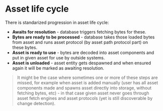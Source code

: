 # Asset life cycle

There is standarized progression in asset life cycle:

- **Awaits for resolution** - database triggers fetching bytes for these.
- **Bytes are ready to be processed** - database takes those loaded bytes from asset
  and runs asset protocol (by asset path protocol part) on these bytes.
- **Asset is ready to use** - bytes are decoded into asset components and put in
  given asset for use by outside systems.
- **Asset is unloaded** - asset entity gets despawned and when ensured again it will
  be marked as awaiting resolution.

> It might be the case where sometimes one or more of these steps are missed, for
> example when asset is added manually (user has all asset components made and
> spawns asset directly into storage, without fetching bytes, etc) - in that case
> given asset never goes through asset fetch engines and asset protocols (yet is
> still discoverable by change detection).
